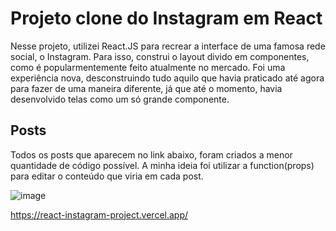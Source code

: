# Projeto clone do Instagram em React

Nesse projeto, utilizei React.JS para recrear a interface de uma famosa rede social, o Instagram.
Para isso, construi o layout divido em componentes, como é popularmentemente feito atualmente no mercado. Foi uma experiência nova, desconstruindo tudo aquilo que havia praticado até agora para fazer de uma maneira diferente, já que até o momento, havia desenvolvido telas como um só grande componente.


## Posts

Todos os posts que aparecem no link abaixo, foram criados a menor quantidade de código possível. A minha ideia foi utilizar a function(props) para editar o conteúdo que viria em cada post.

![image](https://user-images.githubusercontent.com/110692090/197644050-cec2d53d-e9f5-4183-b089-d0450b95cf35.png)


https://react-instagram-project.vercel.app/



